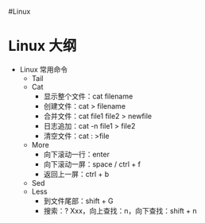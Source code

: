 #Linux

# Linux 大纲

- Linux 常用命令
	- Tail
	- Cat
		- 显示整个文件：cat filename
		- 创建文件：cat > filename
		- 合并文件：cat file1 file2 > newfile
		- 日志追加：cat -n file1 > file2
		- 清空文件：cat : >file
	- More
		- 向下滚动一行：enter
		- 向下滚动一屏：space / ctrl + f
		- 返回上一屏：ctrl + b
	- Sed
	- Less
		- 到文件尾部：shift + G
		- 搜索：? Xxx，向上查找：n，向下查找：shift + n

